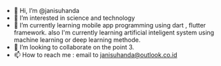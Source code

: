 - 👋 Hi, I’m @janisuhanda
- 👀 I’m interested in science and technology
- 🌱 I’m currently learning mobile app programming using dart , flutter framework. also I'm currently learning artificial inteligent system using machine learning or deep learning  methode. 
- 💞️ I’m looking to collaborate on the point 3.
- 📫 How to reach me : email to janisuhanda@outlook.co.id

<!---
janisuhanda/janisuhanda is a ✨ special ✨ repository because its `README.md` (this file) appears on your GitHub profile.
You can click the Preview link to take a look at your changes.
--->
